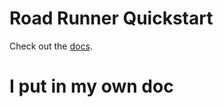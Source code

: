 # Road Runner Quickstart

Check out the [docs](https://rr.brott.dev/docs/v1-0/tuning/).

# I put in my own doc